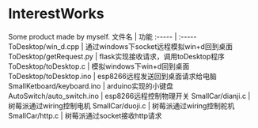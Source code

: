 # InterestWorks
Some product made by myself.
文件名 | 功能
:----- | :-----
ToDesktop/win_d.cpp | 通过windows下socket远程模拟win+d回到桌面
ToDesktop/getRequest.py | flask实现接收请求，调用toDesktop程序
ToDesktop/toDesktop.c | 模拟windows下win+d回到桌面
ToDesktop/toDesktop.ino | esp8266远程发送回到桌面请求给电脑
SmallKetboard/keyboard.ino | arduino实现的小键盘
AutoSwitch/auto_switch.ino | esp8266远程控制物理开关
SmallCar/dianji.c | 树莓派通过wiring控制电机
SmallCar/duoji.c | 树莓派通过wiring控制舵机
SmallCar/http.c | 树莓派通过socket接收http请求
